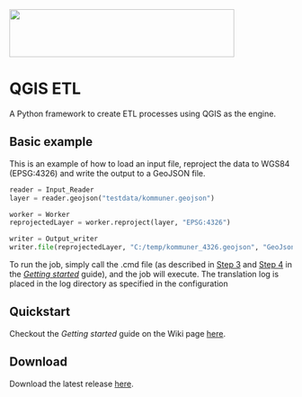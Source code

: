 <img src="../ressources/images/logo.png" width="400" height="85"> 

# QGIS ETL 

A Python framework to create ETL processes using QGIS as the engine.

## Basic example

This is an example of how to load an input file, reproject the data to WGS84 (EPSG:4326) and write the output to a GeoJSON file.  

```python
reader = Input_Reader
layer = reader.geojson("testdata/kommuner.geojson")

worker = Worker
reprojectedLayer = worker.reproject(layer, "EPSG:4326")

writer = Output_writer
writer.file(reprojectedLayer, "C:/temp/kommuner_4326.geojson", "GeoJson")
```

To run the job, simply call the <YourProject>.cmd file (as described in [Step 3](https://github.com/MFuglsang/QGIS_ETL/wiki/Getting-started#step-3---the-python-project-file) and [Step 4](https://github.com/MFuglsang/QGIS_ETL/wiki/Getting-started#step-4---the-project-cmd-file) in the [_Getting started_](https://github.com/MFuglsang/QGIS_ETL/wiki/Getting-started) guide), and the job will execute. The translation log is placed in the log directory as specified in the configuration

## Quickstart
Checkout the _Getting started_ guide on the Wiki page [here](https://github.com/MFuglsang/QGIS_ETL/wiki/Getting-started).

## Download
Download the latest release [here](https://github.com/MFuglsang/QGIS_ETL/releases).